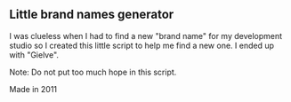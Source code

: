 ## Little brand names generator

I was clueless when I had to find a new "brand name" for my development studio so I created this little script to help me find a new one. I ended up with "Gielve".

Note: Do not put too much hope in this script.

Made in 2011